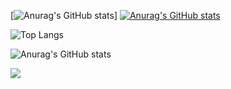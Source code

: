 
[![Anurag's GitHub stats](https://github-readme-stats.vercel.app/api?username=guillaume-gillard)]
[![Anurag's GitHub stats](https://github-readme-stats.vercel.app/api?username=guillaume-gillard)](https://github.com/anuraghazra/github-readme-stats)

![Top Langs](https://github-readme-stats.vercel.app/api/top-langs/?username=Guillaume-gillard&layout=compact&show_icons=true&theme=radical&count_private=true&include_all_commits=true&langs_count=10&hide=jupyter-notebook)

![Anurag's GitHub stats](https://github-readme-stats.vercel.app/api?username=Guillaume-gillard&show_icons=true&theme=tokyonight)

![](https://visitor-badge.glitch.me/badge?page_id=guillaume-gillard)
